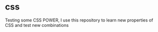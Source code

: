 # css
Testing some CSS POWER, I use this repository to learn new properties of CSS and test new combinations
